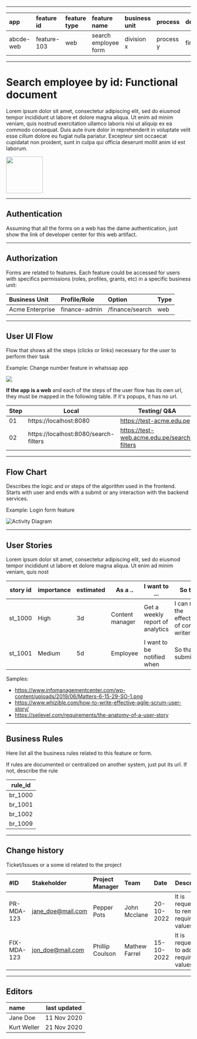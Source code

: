 
---
|app  | feature id | feature type | feature name |business unit |process |department |
|:--|:--|:--|:--|:--|:--|:--|
| abcde-web | feature-103 | web | search employee form | division x  | process y  | finance

---

# Search employee by id: Functional document

Lorem ipsum dolor sit amet, consectetur adipiscing elit, sed do eiusmod tempor incididunt ut labore et dolore magna aliqua. Ut enim ad minim veniam, quis nostrud exercitation ullamco laboris nisi ut aliquip ex ea commodo consequat. Duis aute irure dolor in reprehenderit in voluptate velit esse cillum dolore eu fugiat nulla pariatur. Excepteur sint occaecat cupidatat non proident, sunt in culpa qui officia deserunt mollit anim id est laborum.

<img src="https://i.ibb.co/rt0Hf3q/video.png" width="100">

---
## Authentication

Assuming that all the forms on a web has the dame authentication, just show the link of developer center for this web artifact.

---
## Authorization

Forms are related to features. Each feature could be accessed for users with specifics permissions (roles, profiles, grants, etc) in a specific business unit:


|Business Unit | Profile/Role | Option | Type  |
|:------|:-------|:-------|:-------|
| Acme Enterprise | finance-admin | /finance/search | web

---
## User UI Flow

Flow that shows all the steps (clicks or links) necessary for the user to perform their task

Example: Change number feature in whatssap app

<!--
@startwbs
* whatsap app
** 01 chats
*** 02 settings
**** 03 account
***** 04 change number
@endwbs
-->

![](https://www.plantuml.com/plantuml/png/5Smz3e0m2CNndLCmC_dX0NeLMabr49j2q-ihu_-NbvVCkVlC1eJpOZTkoAq14IuhbX2WY0rDt6-jqG4xSYdlK8yEE6AkLL37awL34Zt_umy0)

**If the app is a web** and each of the steps of the user flow has its own url, they must be mapped in the following table. If it's popups, it has no url.

Step		  |Local		  | Testing/ Q&A	         	| PROD 			|
------------- | ------------------- | ------------- | -------------
01  |  https://localhost:8080				|  https://test-acme.edu.pe				| https://www.acme.edu.pe
02  |  https://localhost:8080/search-filters				|  https://test-web.acme.edu.pe/search-filters			| https://www.acme.edu.pe/search-filters


---
## Flow Chart

Describes the logic and or steps of the algorithm used in the frontend. Starts with user and ends with a submit or any interaction with the backend services.

Example: Login form feature

![Activity Diagram](http://www.plantuml.com/plantuml/png/BS-nQiGm40JGVhzYohiYFs11Sf3VIBCdJSuYicHsPOJ_Fi9SiJ35yDXvU5VhnrRa2h8SJaEtJ4Tlq1ZfCwt4u3E867TgNt3LM3lDKTehLrJT-5EXDM5Nzz4i1Nbg_1jgQO6lRO1cpR1DKbyCRmnZpOMuHMEQOjRYK2DYCsFiNtTanwssktnydlGWotV9imW_ufH-Zr9ENDyxyZodUsurY7XlkpnOqzpt3m00)


<!--
@startuml
start
:user tries to access the web;

repeat: user enters login name\n and password;
backward: show error message;
repeat while (credentials are correct?) is (no)
->yes;
:Client sucessfully starts its session;

stop
@enduml
 -->

---
## User Stories

Lorem ipsum dolor sit amet, consectetur adipiscing elit, sed do eiusmod tempor incididunt ut labore et dolore magna aliqua. Ut enim ad minim veniam, quis nost

| story id | importance | estimated | As a .. | I want to ... | So that ...|
|------|------|------|------|------|------|
| st_1000 | High  | 3d |Content manager | Get a weekly report of analytics  | I can monitor the effectiveness of content writer
| st_1001 | Medium  | 5d | Employee | I want to be notified when  | So that I can submit my ...

Samples:

- https://www.infomanagementcenter.com/wp-content/uploads/2019/06/Matters-6-15-29-SO-1.png
- https://www.whizible.com/how-to-write-effective-agile-scrum-user-story/
- https://seilevel.com/requirements/the-anatomy-of-a-user-story

---
## Business Rules

Here list all the business rules related to this feature or form.

If rules are documented or centralized on another system, just put its url. If not, describe the rule

| rule_id |
|------|
| br_1000  |
| br_1001  |
| br_1002  |
| br_1009  |

---

## Change history

Ticket/Issues or a some id related to the project

| #ID | Stakeholder |Project Manager |Team |Date |Description |
|:------|:-------|:-------|:-------|:-------|:-------|
| PR-MDA-123  | jane_doe@mail.com | Pepper Pots |John Mcclane | 20-10-2022 | It is requested to remove required values |
| FIX-MDA-123  | jon_doe@mail.com | Phillip Coulson |Mathew Farrel| 15-10-2022 | It is requested to add required values  |

---
## Editors

| name | last updated |
|:------|-------|
| Jane Doe |  11 Nov 2020 |
| Kurt Weller |  21 Nov 2020 |

